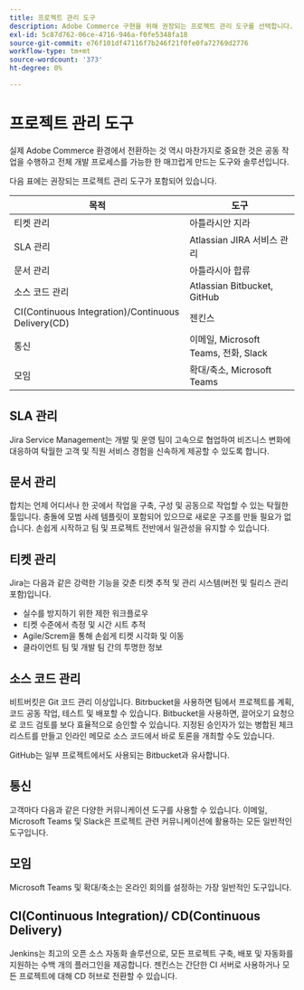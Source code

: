 ```yaml
---
title: 프로젝트 관리 도구
description: Adobe Commerce 구현을 위해 권장되는 프로젝트 관리 도구를 선택합니다.
exl-id: 5c87d762-06ce-4716-946a-f0fe5348fa18
source-git-commit: e76f101df47116f7b246f21f0fe0fa72769d2776
workflow-type: tm+mt
source-wordcount: '373'
ht-degree: 0%

---
```


# 프로젝트 관리 도구

실제 Adobe Commerce 환경에서 전환하는 것 역시 마찬가지로 중요한 것은 공동 작업을 수행하고 전체 개발 프로세스를 가능한 한 매끄럽게 만드는 도구와 솔루션입니다.

다음 표에는 권장되는 프로젝트 관리 도구가 포함되어 있습니다.

| 목적 | 도구 |
|------------------------------------------------------|--------------------------------------|
| 티켓 관리 | 아틀라시안 지라 |
| SLA 관리 | Atlassian JIRA 서비스 관리 |
| 문서 관리 | 아틀라시아 합류 |
| 소스 코드 관리 | Atlassian Bitbucket, GitHub |
| CI(Continuous Integration)/Continuous Delivery(CD) | 젠킨스 |
| 통신 | 이메일, Microsoft Teams, 전화, Slack |
| 모임 | 확대/축소, Microsoft Teams |

## SLA 관리

Jira Service Management는 개발 및 운영 팀이 고속으로 협업하여 비즈니스 변화에 대응하여 탁월한 고객 및 직원 서비스 경험을 신속하게 제공할 수 있도록 합니다.

## 문서 관리

합치는 언제 어디서나 한 곳에서 작업을 구축, 구성 및 공동으로 작업할 수 있는 탁월한 툴입니다. 충돌에 모범 사례 템플릿이 포함되어 있으므로 새로운 구조를 만들 필요가 없습니다. 손쉽게 시작하고 팀 및 프로젝트 전반에서 일관성을 유지할 수 있습니다.

## 티켓 관리

Jira는 다음과 같은 강력한 기능을 갖춘 티켓 추적 및 관리 시스템(버전 및 릴리스 관리 포함)입니다.

- 실수를 방지하기 위한 제한 워크플로우
- 티켓 수준에서 측정 및 시간 시트 추적
- Agile/Screm을 통해 손쉽게 티켓 시각화 및 이동
- 클라이언트 팀 및 개발 팀 간의 투명한 정보

## 소스 코드 관리

비트버킷은 Git 코드 관리 이상입니다. Bitrbucket을 사용하면 팀에서 프로젝트를 계획, 코드 공동 작업, 테스트 및 배포할 수 있습니다. Bitbucket을 사용하면, 끌어오기 요청으로 코드 검토를 보다 효율적으로 승인할 수 있습니다. 지정된 승인자가 있는 병합된 체크리스트를 만들고 인라인 메모로 소스 코드에서 바로 토론을 개최할 수도 있습니다.

GitHub는 일부 프로젝트에서도 사용되는 Bitbucket과 유사합니다.

## 통신

고객마다 다음과 같은 다양한 커뮤니케이션 도구를 사용할 수 있습니다. 이메일, Microsoft Teams 및 Slack은 프로젝트 관련 커뮤니케이션에 활용하는 모든 일반적인 도구입니다.

## 모임

Microsoft Teams 및 확대/축소는 온라인 회의를 설정하는 가장 일반적인 도구입니다.

## CI(Continuous Integration)/ CD(Continuous Delivery)

Jenkins는 최고의 오픈 소스 자동화 솔루션으로, 모든 프로젝트 구축, 배포 및 자동화를 지원하는 수백 개의 플러그인을 제공합니다. 젠킨스는 간단한 CI 서버로 사용하거나 모든 프로젝트에 대해 CD 허브로 전환할 수 있습니다.
